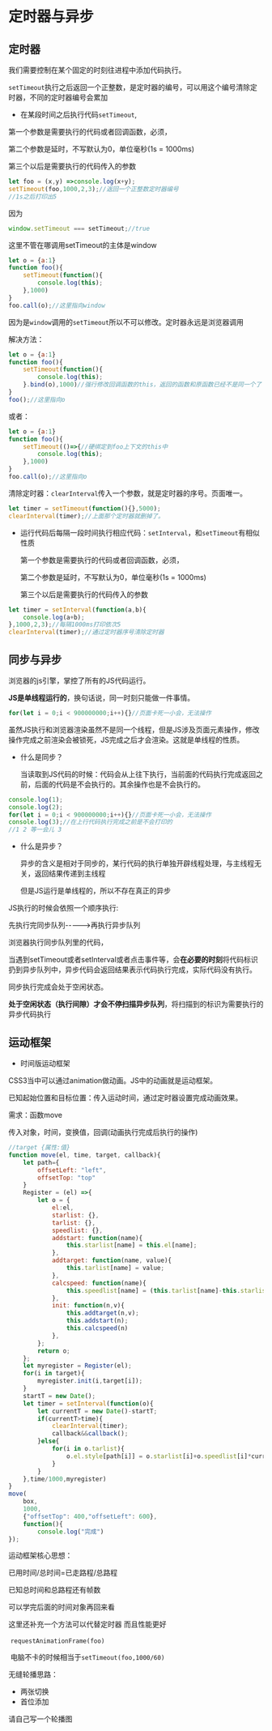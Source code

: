 # 定时器与异步

## 定时器

我们需要控制在某个固定的时刻往进程中添加代码执行。

`setTimeout`执行之后返回一个正整数，是定时器的编号，可以用这个编号清除定时器，不同的定时器编号会累加

* 在某段时间之后执行代码`setTimeout`,

第一个参数是需要执行的代码或者回调函数，必须，

第二个参数是延时，不写默认为0，单位毫秒(1s = 1000ms)

第三个以后是需要执行的代码传入的参数

```js
let foo = (x,y) =>console.log(x+y);
setTimeout(foo,1000,2,3);//返回一个正整数定时器编号
//1s之后打印出5
```

因为

```js
window.setTimeout === setTimeout;//true
```

这里不管在哪调用setTimeout的主体是window

```js
let o = {a:1}
function foo(){
    setTimeout(function(){
        console.log(this);
    },1000)
}
foo.call(o);//这里指向window
```

因为是`window`调用的`setTimeout`所以不可以修改。定时器永远是浏览器调用

解决方法：

```js
let o = {a:1}
function foo(){
    setTimeout(function(){
        console.log(this);
    }.bind(o),1000)//强行修改回调函数的this，返回的函数和原函数已经不是同一个了
}
foo();//这里指向o
```

或者：

```js
let o = {a:1}
function foo(){
    setTimeout(()=>{//硬绑定到foo上下文的this中
        console.log(this);
    },1000)
}
foo.call(o);//这里指向o
```

清除定时器：`clearInterval`传入一个参数，就是定时器的序号。页面唯一。

```js
let timer = setTimeout(function(){},5000);
clearInterval(timer);//上面那个定时器就删掉了。
```

* 运行代码后每隔一段时间执行相应代码：`setInterval`，和`setTimeout`有相似性质

  第一个参数是需要执行的代码或者回调函数，必须，

  第二个参数是延时，不写默认为0，单位毫秒(1s = 1000ms)

  第三个以后是需要执行的代码传入的参数

```js
let timer = setInterval(function(a,b){
    console.log(a+b);
},1000,2,3);//每隔1000ms打印依次5
clearInterval(timer);//通过定时器序号清除定时器
```



## 同步与异步

浏览器的js引擎，掌控了所有的JS代码运行。

**JS是单线程运行的**，换句话说，同一时刻只能做一件事情。

```js
for(let i = 0;i < 900000000;i++){}//页面卡死一小会，无法操作
```

虽然JS执行和浏览器渲染虽然不是同一个线程，但是JS涉及页面元素操作，修改操作完成之前渲染会被锁死，JS完成之后才会渲染。这就是单线程的性质。

* 什么是同步？

  当读取到JS代码的时候：代码会从上往下执行，当前面的代码执行完成返回之前，后面的代码是不会执行的。其余操作也是不会执行的。

```js
console.log(1);
console.log(2);
for(let i = 0;i < 900000000;i++){}//页面卡死一小会，无法操作
console.log(3);//在上行代码执行完成之前是不会打印的
//1 2 等一会儿 3
```

* 什么是异步？

  异步的含义是相对于同步的，某行代码的执行单独开辟线程处理，与主线程无关，返回结果传递到主线程

  但是JS运行是单线程的，所以不存在真正的异步



JS执行的时候会依照一个顺序执行:

先执行完同步队列----->再执行异步队列

浏览器执行同步队列里的代码，

当遇到setTimeout或者setInterval或者点击事件等，会**在必要的时刻**将代码标识扔到异步队列中，异步代码会返回结果表示代码执行完成，实际代码没有执行。

  同步执行完成会处于空闲状态。

  **处于空闲状态（执行间隙）才会不停扫描异步队列**，将扫描到的标识为需要执行的异步代码执行



## 运动框架

* 时间版运动框架

CSS3当中可以通过animation做动画。JS中的动画就是运动框架。

已知起始位置和目标位置：传入运动时间，通过定时器设置完成动画效果。

需求：函数move

传入对象，时间，变换值，回调(动画执行完成后执行的操作)

```js
//target {属性:值}
function move(el, time, target, callback){
	let path={
		offsetLeft: "left",
		offsetTop: "top"
	}
    Register = (el) =>{
        let o = {
            el:el,
            starlist: {},
            tarlist: {},
            speedlist: {},
            addstart: function(name){
            	this.starlist[name] = this.el[name];
        	},
            addtarget: function(name, value){
                this.tarlist[name] = value;
            },
            calcspeed: function(name){
                this.speedlist[name] = (this.tarlist[name]-this.starlist[name])/time;
            },
            init: function(n,v){
            	this.addtarget(n,v);
		        this.addstart(n);
		        this.calcspeed(n)
            },
        };
        return o;
    };
    let myregister = Register(el);
    for(i in target){
        myregister.init(i,target[i]);
    }
    startT = new Date();
    let timer = setInterval(function(o){
    	let currentT = new Date()-startT;
    	if(currentT>time){
    		clearInterval(timer);
    		callback&&callback();
    	}else{
    		for(i in o.tarlist){
        		o.el.style[path[i]] = o.starlist[i]+o.speedlist[i]*currentT + 'px';
    		}
    	}
    },time/1000,myregister)
}
move(
	box,
	1000,
	{"offsetTop": 400,"offsetLeft": 600},
	function(){
		console.log("完成")
});
```

运动框架核心思想：

已用时间/总时间=已走路程/总路程

已知总时间和总路程还有帧数

可以学完后面的时间对象再回来看

这里还补充一个方法可以代替定时器 而且性能更好



​    `requestAnimationFrame(foo)`

​    电脑不卡的时候相当于`setTimeout(foo,1000/60)`



无缝轮播思路：

* 两张切换
* 首位添加

请自己写一个轮播图


